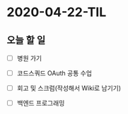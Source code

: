 # 2020-04-22-TIL

## 오늘 할 일

- [ ] 병원 가기
- [ ] 코드스쿼드 OAuth 공통 수업
- [ ] 회고 및 스크럼(작성해서 Wiki로 남기기)
- [ ] 백엔드 프로그래밍


